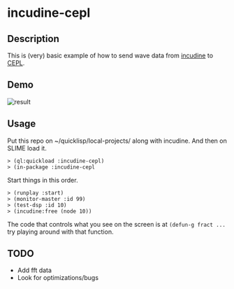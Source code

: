 # incudine-cepl

## Description

This is (very) basic example of how to send wave data from [incudine](http://incudine.sourceforge.net/) to [CEPL](https://github.com/cbaggers/cepl).

## Demo

![result](https://i.imgur.com/n0sTfaW.gif "example")

## Usage

Put this repo on ~/quicklisp/local-projects/ along with incudine. And then on SLIME load it.

```
> (ql:quickload :incudine-cepl)
> (in-package :incudine-cepl
```

Start things in this order.
```
> (runplay :start)
> (monitor-master :id 99)
> (test-dsp :id 10)
> (incudine:free (node 10))
```

The code that controls what you see on the screen is at `(defun-g fract ...` try playing around with that function.

## TODO
- Add fft data
- Look for optimizations/bugs
